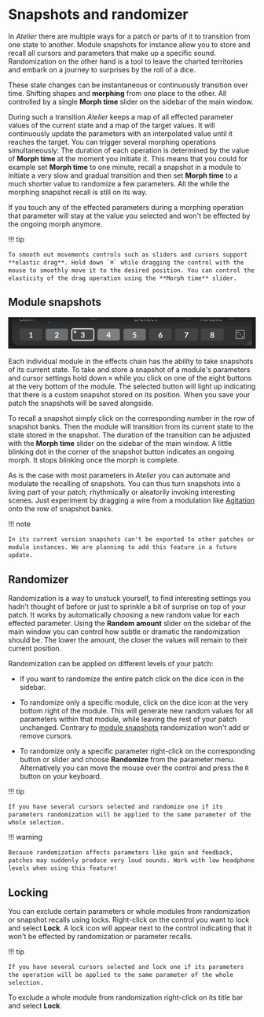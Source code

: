 # Snapshots and randomizer

In _Atelier_ there are multiple ways for a patch or parts of it to transition from one state to another. Module snapshots for instance allow you to store and recall all cursors and parameters that make up a specific sound. Randomization on the other hand is a tool to leave the charted territories and embark on a journey to surprises by the roll of a dice.

These state changes can be instantaneous or continuously transition over time. Shifting shapes and **morphing** from one place to the other. All controlled by a single **Morph time** slider on the sidebar of the main window.

During such a transition _Atelier_ keeps a map of all effected parameter values of the current state and a map of the target values. It will continuously update the parameters with an interpolated value until it reaches the target. You can trigger several morphing operations simultaneously: The duration of each operation is determined by the value of **Morph time** at the moment you initiate it. This means that you could for example set **Morph time** to one minute, recall a snapshot in a module to initiate a very slow and gradual transition and then set **Morph time** to a much shorter value to randomize a few parameters. All the while the morphing snapshot recall is still on its way.

If you touch any of the effected parameters during a morphing operation that parameter will stay at the value you selected and won't be effected by the ongoing morph anymore.

!!! tip

    To smooth out movements controls such as sliders and cursors support **elastic drag**. Hold down `⌘` while dragging the control with the mouse to smoothly move it to the desired position. You can control the elasticity of the drag operation using the **Morph time** slider.

## Module snapshots

![A screenshot showing a bank of snapshots at the bottom of a module](../assets/images/atelier/morphing/morphing-snapshot-banks.png)

Each individual module in the effects chain has the ability to take snapshots of its current state. To take and store a snapshot of a module's parameters and cursor settings hold down `⌘` while you click on one of the eight buttons at the very bottom of the module. The selected button will light up indicating that there is a custom snapshot stored on its position. When you save your patch the snapshots will be saved alongside.

To recall a snapshot simply click on the corresponding number in the row of snapshot banks. Then the module will transition from its current state to the state stored in the snapshot. The duration of the transition can be adjusted with the **Morph time** slider on the sidebar of the main window. A little blinking dot in the corner of the snapshot button indicates an ongoing morph. It stops blinking once the morph is complete.

As is the case with most parameters in _Atelier_ you can automate and modulate the recalling of snapshots. You can thus turn snapshots into a living part of your patch; rhythmically or aleatorily invoking interesting scenes. Just experiment by dragging a wire from a modulation like [Agitation](../modules/agitation.md) onto the row of snapshot banks.

!!! note

    In its current version snapshots can't be exported to other patches or module instances. We are planning to add this feature in a future update.

## Randomizer

Randomization is a way to unstuck yourself, to find interesting settings you hadn't thought of before or just to sprinkle a bit of surprise on top of your patch. It works by automatically choosing a new random value for each effected parameter. Using the **Random amount** slider on the sidebar of the main window you can control how subtle or dramatic the randomization should be. The lower the amount, the closer the values will remain to their current position.

Randomization can be applied on different levels of your patch:

- If you want to randomize the entire patch click on the dice icon in the sidebar.

- To randomize only a specific module, click on the dice icon at the very bottom right of the module. This will generate new random values for all parameters within that module, while leaving the rest of your patch unchanged. Contrary to [module snapshots](#module-snapshots) randomization won't add or remove cursors.

- To randomize only a specific parameter right-click on the corresponding button or slider and choose **Randomize** from the parameter menu. Alternatively you can move the mouse over the control and press the `R` button on your keyboard.

!!! tip

    If you have several cursors selected and randomize one if its parameters randomization will be applied to the same parameter of the whole selection.

!!! warning

    Because randomization affects parameters like gain and feedback, patches may suddenly produce very loud sounds. Work with low headphone levels when using this feature!


## Locking

You can exclude certain parameters or whole modules from randomization or snapshot recalls using locks. Right-click on the control you want to lock and select **Lock**. A lock icon will appear next to the control indicating that it won't be effected by randomization or parameter recalls.

!!! tip

    If you have several cursors selected and lock one if its parameters the operation will be applied to the same parameter of the whole selection.

To exclude a whole module from randomization right-click on its title bar and select **Lock**.
